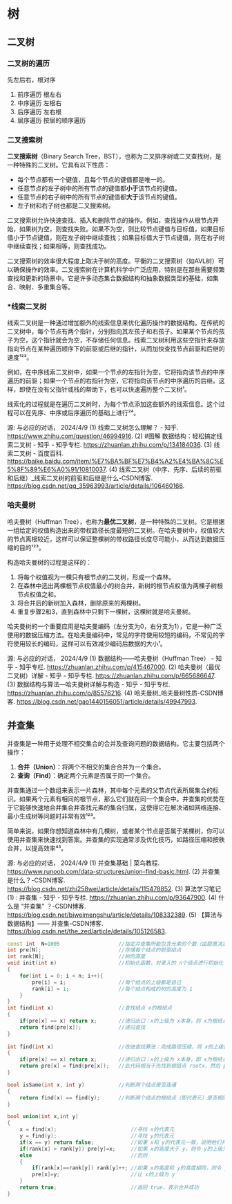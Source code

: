 # 树

## 二叉树

### 二叉树的遍历

先左后右，根对序

1. 前序遍历 根左右
2. 中序遍历 左根右
3. 后序遍历 左右根
4. 层序遍历  按层的顺序遍历



### 二叉搜索树

**二叉搜索树**（Binary Search Tree，BST），也称为二叉排序树或二叉查找树，是一种特殊的二叉树。它具有以下性质：

- 每个节点都有一个键值，且每个节点的键值都是唯一的。
- 任意节点的左子树中的所有节点的键值都**小于**该节点的键值。
- 任意节点的右子树中的所有节点的键值都**大于**该节点的键值。
- 左子树和右子树也都是二叉搜索树。

二叉搜索树允许快速查找、插入和删除节点的操作。例如，查找操作从根节点开始，如果树为空，则查找失败。如果不为空，则比较节点键值与目标值，如果目标值小于节点键值，则在左子树中继续查找；如果目标值大于节点键值，则在右子树中继续查找；如果相等，则查找成功。

二叉搜索树的效率很大程度上取决于树的高度。平衡的二叉搜索树（如AVL树）可以确保操作的效率。二叉搜索树在计算机科学中广泛应用，特别是在那些需要频繁查找和更新的场景中。它是许多动态集合数据结构和抽象数据类型的基础，如集合、映射、多重集合等。



### *线索二叉树

线索二叉树是一种通过增加额外的线索信息来优化遍历操作的数据结构。在传统的二叉树中，每个节点有两个指针，分别指向其左孩子和右孩子。如果某个节点的孩子为空，这个指针就会为空，不存储任何信息。线索二叉树利用这些空指针来存放指向节点在某种遍历顺序下的前驱或后继的指针，从而加快查找节点前驱和后继的速度¹²³。

例如，在中序线索二叉树中，如果一个节点的左指针为空，它将指向该节点的中序遍历的前驱；如果一个节点的右指针为空，它将指向该节点的中序遍历的后继。这样，即使在没有父指针或栈的帮助下，也可以快速遍历整个二叉树¹。

线索化的过程就是在遍历二叉树时，为每个节点添加这些额外的线索信息。这个过程可以在先序、中序或后序遍历的基础上进行²⁴。

源: 与必应的对话， 2024/4/9
(1) 线索二叉树怎么理解？ - 知乎. https://www.zhihu.com/question/46994916.
(2) #图解 数据结构：轻松搞定线索二叉树 - 知乎 - 知乎专栏. https://zhuanlan.zhihu.com/p/134184036.
(3) 线索二叉树 - 百度百科. https://baike.baidu.com/item/%E7%BA%BF%E7%B4%A2%E4%BA%8C%E5%8F%89%E6%A0%91/10810037.
(4) 线索二叉树（中序、先序、后续的前驱和后继）_线索二叉树的前驱和后继是什么-CSDN博客. https://blog.csdn.net/qq_35963993/article/details/106460166.



### 哈夫曼树

哈夫曼树（Huffman Tree），也称为**最优二叉树**，是一种特殊的二叉树。它是根据一组给定的权值构造出来的带权路径长度最短的二叉树。在哈夫曼树中，权值较大的节点离根较近，这样可以保证整棵树的带权路径长度尽可能小，从而达到数据压缩的目的¹²³。

构造哈夫曼树的过程是这样的：

1. 将每个权值视为一棵只有根节点的二叉树，形成一个森林。
2. 在森林中选出两棵根节点权值最小的树合并，新树的根节点权值为两棵子树根节点权值之和。
3. 将合并后的新树加入森林，删除原来的两棵树。
4. 重复步骤2和3，直到森林中只剩下一棵树，这棵树就是哈夫曼树。

哈夫曼树的一个重要应用是哈夫曼编码（左分支为0，右分支为1），它是一种广泛使用的数据压缩方法。在哈夫曼编码中，常见的字符使用较短的编码，不常见的字符使用较长的编码，这样可以有效减少编码后数据的大小¹。

源: 与必应的对话， 2024/4/9
(1) 数据结构——哈夫曼树（Huffman Tree） - 知乎 - 知乎专栏. https://zhuanlan.zhihu.com/p/415467000.
(2) 哈夫曼树（最优二叉树）详解 - 知乎 - 知乎专栏. https://zhuanlan.zhihu.com/p/665686647.
(3) 数据结构与算法—哈夫曼树详解与构造 - 知乎 - 知乎专栏. https://zhuanlan.zhihu.com/p/85576216.
(4) 哈夫曼树_哈夫曼树性质-CSDN博客. https://blog.csdn.net/gao1440156051/article/details/49947993.



## 并查集

并查集是一种用于处理不相交集合的合并及查询问题的数据结构。它主要包括两个操作：

1. **合并（Union）**：将两个不相交的集合合并为一个集合。
2. **查询（Find）**：确定两个元素是否属于同一个集合。

并查集通过一个数组来表示一片森林，其中每个元素的父节点代表所属集合的标识。如果两个元素有相同的根节点，那么它们就在同一个集合中。并查集的优势在于它能够快速地合并集合并查找元素的集合归属，这使得它在解决诸如网络连接、最小生成树等问题时非常有效¹²³。

简单来说，如果你想知道森林中有几棵树，或者某个节点是否属于某棵树，你可以使用并查集来快速找到答案。并查集的实现通常涉及优化技巧，如路径压缩和按秩合并，以提高效率⁴⁵。

源: 与必应的对话， 2024/4/9
(1) 并查集基础 | 菜鸟教程. https://www.runoob.com/data-structures/union-find-basic.html.
(2) 并查集是什么？-CSDN博客. https://blog.csdn.net/zhi258wei/article/details/115478852.
(3) 算法学习笔记(1) : 并查集 - 知乎 - 知乎专栏. https://zhuanlan.zhihu.com/p/93647900.
(4) 什么是 “并查集” ？-CSDN博客. https://blog.csdn.net/bjweimengshu/article/details/108332389.
(5) 【算法与数据结构】—— 并查集-CSDN博客. https://blog.csdn.net/the_zed/article/details/105126583.



```c++
const int  N=1005					//指定并查集所能包含元素的个数（由题意决定）
int pre[N];     					//存储每个结点的前驱结点 
int rank[N];    					//树的高度 
void init(int n)     				//初始化函数，对录入的 n个结点进行初始化 
{
    for(int i = 0; i < n; i++){
        pre[i] = i;     			//每个结点的上级都是自己 
        rank[i] = 1;    			//每个结点构成的树的高度为 1 
    } 
}
int find(int x)     	 		    //查找结点 x的根结点 
{
    if(pre[x] == x) return x;  		//递归出口：x的上级为 x本身，则 x为根结点 
    return find(pre[x]); 			//递归查找 
} 
 
int find(int x)     				//改进查找算法：完成路径压缩，将 x的上级直接变为根结点，那么树的高度就会大大降低 
{
    if(pre[x] == x) return x;		//递归出口：x的上级为 x本身，即 x为根结点 
    return pre[x] = find(pre[x]);   //此代码相当于先找到根结点 rootx，然后 pre[x]=rootx 
} 

bool isSame(int x, int y)      		//判断两个结点是否连通 
{
    return find(x) == find(y);  	//判断两个结点的根结点（即代表元）是否相同 
}

bool union(int x,int y)
{
    x = find(x);						//寻找 x的代表元
    y = find(y);						//寻找 y的代表元
    if(x == y) return false;			//如果 x和 y的代表元一致，说明他们共属同一集合，则不需要合并，返回 false，表示合并失败；否则，执行下面的逻辑
    if(rank[x] > rank[y]) pre[y]=x;		//如果 x的高度大于 y，则令 y的上级为 x
    else								//否则
    {
        if(rank[x]==rank[y]) rank[y]++;	//如果 x的高度和 y的高度相同，则令 y的高度加1
        pre[x]=y;						//让 x的上级为 y
	}
	return true;						//返回 true，表示合并成功
}

```

